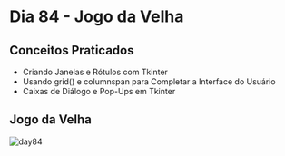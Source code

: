 # Dia 84 - Jogo da Velha

## Conceitos Praticados

* Criando Janelas e Rótulos com Tkinter
* Usando grid() e columnspan para Completar a Interface do Usuário
* Caixas de Diálogo e Pop-Ups em Tkinter

## Jogo da Velha

![day84](https://user-images.githubusercontent.com/98851253/169125170-db7d776e-5301-4c21-be81-7aaf256e4c63.gif)

